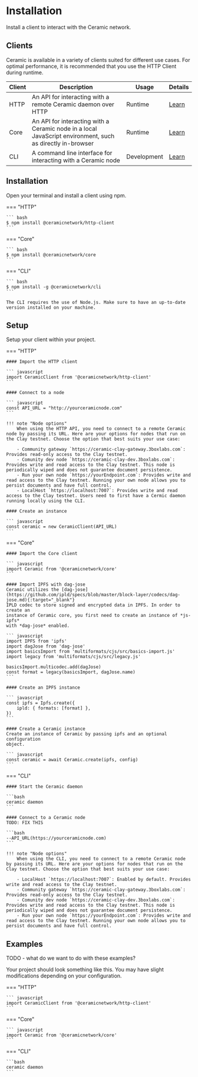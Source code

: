 # Installation
Install a client to interact with the Ceramic network.

## Clients
Ceramic is available in a variety of clients suited for different use cases. For optimal performance, it is recommended that you use the HTTP Client during runtime.

Client | Description | Usage | Details |
| ------ | ----- | ---- | --- |
| HTTP | An API for interacting with a remote Ceramic daemon over HTTP | Runtime | [Learn]() |
| Core | An API for interacting with a Ceramic node in a local JavaScript environment, such as directly in-browser | Runtime | [Learn]() |
| CLI | A command line interface for interacting with a Ceramic node | Development | [Learn]() |

## Installation
Open your terminal and install a client using npm.

=== "HTTP"

    ``` bash
    $ npm install @ceramicnetwork/http-client
    ```

=== "Core"

    ``` bash
    $ npm install @ceramicnetwork/core
    ```

=== "CLI"

    ``` bash
    $ npm install -g @ceramicnetwork/cli
    ```

    The CLI requires the use of Node.js. Make sure to have an up-to-date version installed on your machine.

## Setup
Setup your client within your project.

=== "HTTP"

    #### Import the HTTP client

    ``` javascript
    import CeramicClient from '@ceramicnetwork/http-client'
    ```

    #### Connect to a node

    ``` javascript
    const API_URL = "http://yourceramicnode.com"
    ```
    
    !!! note "Node options"
        When using the HTTP API, you need to connect to a remote Ceramic node by passing its URL. Here are your options for nodes that run on the Clay testnet. Choose the option that best suits your use case:
        
        - Community gateway `https://ceramic-clay-gateway.3boxlabs.com`: Provides read-only access to the Clay testnet.
        - Comunity dev node `https://ceramic-clay-dev.3boxlabs.com`: Provides write and read access to the Clay testnet. This node is periodically wiped and does not guarantee document persistence.
        - Run your own node `https://yourEndpoint.com`: Provides write and read access to the Clay testnet. Running your own node allows you to persist documents and have full control.
        - LocalHost `https://localhost:7007`: Provides write and read access to the Clay testnet. Users need to first have a Cermic daemon running locally using the CLI.

    #### Create an instance

    ``` javascript
    const ceramic = new CeramicClient(API_URL)
    ```

=== "Core"

    #### Import the Core client

    ``` javascript
    import Ceramic from '@ceramicnetwork/core'
    ```

    #### Import IPFS with dag-jose
    Ceramic utilizes the [dag-jose](https://github.com/ipld/specs/blob/master/block-layer/codecs/dag-jose.md){:target="_blank"}
    IPLD codec to store signed and encrypted data in IPFS. In order to create an
    instance of Ceramic core, you first need to create an instance of *js-ipfs*
    with *dag-jose* enabled.

    ``` javascript
    import IPFS from 'ipfs'
    import dagJose from 'dag-jose'
    import basicsImport from 'multiformats/cjs/src/basics-import.js'
    import legacy from 'multiformats/cjs/src/legacy.js'

    basicsImport.multicodec.add(dagJose)
    const format = legacy(basicsImport, dagJose.name)
    ```

    #### Create an IPFS instance

    ``` javascript
    const ipfs = Ipfs.create({
        ipld: { formats: [format] },
    })
    ```

    #### Create a Ceramic instance
    Create an instance of Ceramic by passing ipfs and an optional configuration
    object.

    ``` javascript
    const ceramic = await Ceramic.create(ipfs, config)
    ```

=== "CLI"

    #### Start the Ceramic daemon

    ```bash
    ceramic daemon
    ```

    #### Connect to a Ceramic node
    TODO: FIX THIS

    ```bash
    --API_URL(https://yourceramicnode.com)
    ```

    !!! note "Node options"
        When using the CLI, you need to connect to a remote Ceramic node by passing its URL. Here are your options for nodes that run on the Clay testnet. Choose the option that best suits your use case:
        
        - LocalHost `https://localhost:7007`: Enabled by default. Provides write and read access to the Clay testnet.
        - Community gateway `https://ceramic-clay-gateway.3boxlabs.com`: Provides read-only access to the Clay testnet.
        - Comunity dev node `https://ceramic-clay-dev.3boxlabs.com`: Provides write and read access to the Clay testnet. This node is periodically wiped and does not guarantee document persistence.
        - Run your own node `https://yourEndpoint.com`: Provides write and read access to the Clay testnet. Running your own node allows you to persist documents and have full control.

## Examples

TODO - what do we want to do with these examples?

Your project should look something like this. You may have slight modifications
depending on your configuration.

=== "HTTP"

    ``` javascript
    import CeramicClient from '@ceramicnetwork/http-client'
    ```

=== "Core"

    ``` javascript
    import Ceramic from '@ceramicnetwork/core'
    ```

=== "CLI"

    ```bash
    ceramic daemon
    ```

</br>
</br>
